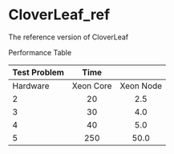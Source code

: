 CloverLeaf_ref
==============

The reference version of CloverLeaf

Performance Table

| Test Problem  | Time          |              |
| ------------- |:-------------:|:------------:|
| Hardware      | Xeon Core     | Xeon Node    |
| 2             | 20            | 2.5          |
| 3             | 30            | 4.0          |
| 4             | 40            | 5.0          |
| 5             | 250           | 50.0         |

